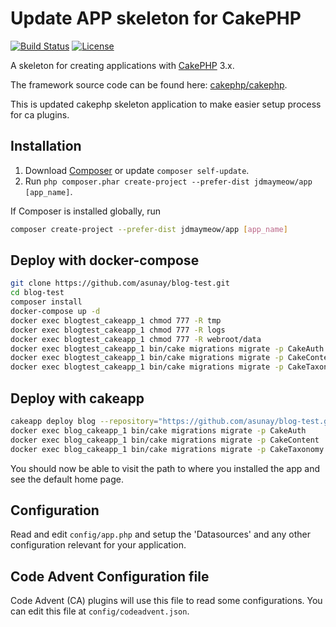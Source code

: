 # Update APP skeleton for CakePHP

[![Build Status](https://img.shields.io/travis/cakephp/app/master.svg?style=flat-square)](https://travis-ci.org/cakephp/app)
[![License](https://img.shields.io/packagist/l/cakephp/app.svg?style=flat-square)](https://packagist.org/packages/cakephp/app)

A skeleton for creating applications with [CakePHP](http://cakephp.org) 3.x.

The framework source code can be found here: [cakephp/cakephp](https://github.com/cakephp/cakephp).

This is updated cakephp skeleton application to make easier setup process for ca plugins.

## Installation

1. Download [Composer](http://getcomposer.org/doc/00-intro.md) or update `composer self-update`.
2. Run `php composer.phar create-project --prefer-dist jdmaymeow/app [app_name]`.

If Composer is installed globally, run
```bash
composer create-project --prefer-dist jdmaymeow/app [app_name]
```

## Deploy with docker-compose

```bash
git clone https://github.com/asunay/blog-test.git
cd blog-test
composer install
docker-compose up -d
docker exec blogtest_cakeapp_1 chmod 777 -R tmp
docker exec blogtest_cakeapp_1 chmod 777 -R logs
docker exec blogtest_cakeapp_1 chmod 777 -R webroot/data
docker exec blogtest_cakeapp_1 bin/cake migrations migrate -p CakeAuth
docker exec blogtest_cakeapp_1 bin/cake migrations migrate -p CakeContent
docker exec blogtest_cakeapp_1 bin/cake migrations migrate -p CakeTaxonomy
```
## Deploy with cakeapp

```bash
cakeapp deploy blog --repository="https://github.com/asunay/blog-test.git"
docker exec blog_cakeapp_1 bin/cake migrations migrate -p CakeAuth
docker exec blog_cakeapp_1 bin/cake migrations migrate -p CakeContent
docker exec blog_cakeapp_1 bin/cake migrations migrate -p CakeTaxonomy
```

You should now be able to visit the path to where you installed the app and see the default home page.

## Configuration

Read and edit `config/app.php` and setup the 'Datasources' and any other
configuration relevant for your application.

## Code Advent Configuration file

Code Advent (CA) plugins will use this file to read some configurations. You can edit this file at `config/codeadvent.json`.
